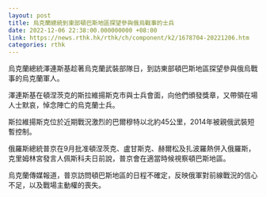 ```yaml
---
layout: post
title: 烏克蘭總統到東部頓巴斯地區探望參與俄烏戰事的士兵
date: 2022-12-06 22:38:00.000000000 +08:00
link: https://news.rthk.hk/rthk/ch/component/k2/1678704-20221206.htm
categories: rthk
---
```


烏克蘭總統澤連斯基趁著烏克蘭武裝部隊日，到訪東部頓巴斯地區探望參與俄烏戰事的烏克蘭軍人。

澤連斯基在頓涅茨克的斯拉維揚斯克市與士兵會面，向他們頒發獎章，又帶領在場人士默哀，悼念陣亡的烏克蘭士兵。

斯拉維揚斯克位於近期戰況激烈的巴爾穆特以北約45公里，2014年被親俄武裝短暫控制。

俄羅斯總統普京在9月批准頓涅茨克、盧甘斯克、赫爾松及扎波羅熱併入俄羅斯，克里姆林宮發言人佩斯科夫日前說，普京會在適當時候視察頓巴斯地區。

烏克蘭傳媒報道，普京訪問頓巴斯地區的日程不確定，反映俄軍對前線戰況的信心不足，以及戰場主動權的喪失。
